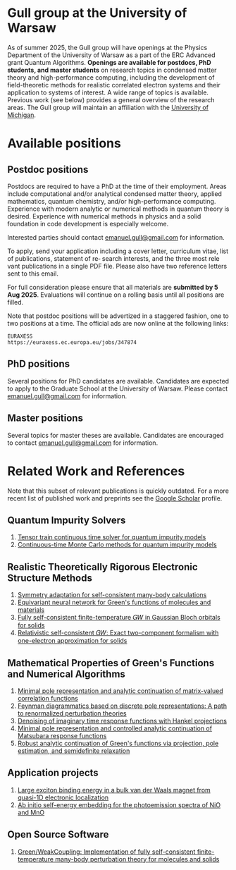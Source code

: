 # Gull group at the University of Warsaw
As of summer 2025, the Gull group will have openings at the Physics Department of the University of Warsaw as a part of the ERC Advanced grant Quantum Algorithms. **Openings are available for postdocs, PhD students, and master students** on research topics in condensed matter theory and high-performance computing, including the development of field-theoretic methods for realistic correlated electron systems and their application to systems of interest. A wide range of topics is available. Previous work (see below) provides a general overview of the research areas.
The Gull group will maintain an affiliation with the [University of Michigan](https://sites.lsa.umich.edu/gull-lab/).

# Available positions
## Postdoc positions
Postdocs are required to have a PhD at the time of their employment. Areas include computational and/or analytical condensed matter theory, applied mathematics, quantum chemistry, and/or high-performance computing. Experience with modern analytic or numerical methods in quantum theory is desired. Experience with numerical methods in physics and a solid foundation in code development is especially welcome.

Interested parties should contact emanuel.gull@gmail.com for information.

To apply, send your application including a cover letter, curriculum vitae, list of publications, statement of re​‐
search interests, and the three most rele​vant publi​cations in a single PDF file. Please also have two reference letters sent to this email.

For full consideration please ensure that all materials are **submitted by 5 Aug 2025**. Evaluations will continue on a rolling basis until all positions are filled. 

Note that postdoc positions will be advertized in a staggered fashion, one to two positions at a time. The official ads are now online at the following links:

```
EURAXESS
https://euraxess.ec.europa.eu/jobs/347874
```

## PhD positions
Several positions for PhD candidates are available. Candidates are expected to apply to the Graduate School at the University of Warsaw. Please contact emanuel.gull@gmail.com for information.

## Master positions
Several topics for master theses are available. Candidates are encouraged to contact emanuel.gull@gmail.com for information.

# Related Work and References
Note that this subset of relevant publications is quickly outdated. For a more recent list of published work and preprints see the [Google Scholar](https://scholar.google.com/citations?user=Ow86MM0AAAAJ&hl=en) profile.

## Quantum Impurity Solvers
1. [Tensor train continuous time solver for quantum impurity models](https://journals.aps.org/prb/abstract/10.1103/PhysRevB.107.245135)
2. [Continuous-time Monte Carlo methods for quantum impurity models](https://journals.aps.org/rmp/abstract/10.1103/RevModPhys.83.349)

## Realistic Theoretically Rigorous Electronic Structure Methods
1. [Symmetry adaptation for self-consistent many-body calculations](https://www.sciencedirect.com/science/article/pii/S0010465524003242)
2. [Equivariant neural network for Green's functions of molecules and materials](https://journals.aps.org/prb/abstract/10.1103/PhysRevB.109.075112)
3. [Fully self-consistent finite-temperature 𝐺⁡𝑊 in Gaussian Bloch orbitals for solids](https://journals.aps.org/prb/abstract/10.1103/PhysRevB.106.235104)
4. [Relativistic self-consistent 𝐺⁡𝑊: Exact two-component formalism with one-electron approximation for solids](https://journals.aps.org/prb/abstract/10.1103/PhysRevB.106.085121)

## Mathematical Properties of Green's Functions and Numerical Algorithms
1. [Minimal pole representation and analytic continuation of matrix-valued correlation functions](https://journals.aps.org/prb/abstract/10.1103/PhysRevB.110.235131)
2. [Feynman diagrammatics based on discrete pole representations: A path to renormalized perturbation theories](https://journals.aps.org/prb/abstract/10.1103/PhysRevB.110.075158)
3. [Denoising of imaginary time response functions with Hankel projections](https://journals.aps.org/prresearch/abstract/10.1103/PhysRevResearch.6.L032042)
4. [Minimal pole representation and controlled analytic continuation of Matsubara response functions](https://journals.aps.org/prb/abstract/10.1103/PhysRevB.110.035154)
5. [Robust analytic continuation of Green's functions via projection, pole estimation, and semidefinite relaxation](https://journals.aps.org/prb/abstract/10.1103/PhysRevB.107.075151)

## Application projects
1. [Large exciton binding energy in a bulk van der Waals magnet from quasi-1D electronic localization](https://www.nature.com/articles/s41467-025-56457-x)
2. [Ab initio self-energy embedding for the photoemission spectra of NiO and MnO](https://journals.aps.org/prb/abstract/10.1103/PhysRevB.102.085105)

## Open Source Software
1. [Green/WeakCoupling: Implementation of fully self-consistent finite-temperature many-body perturbation theory for molecules and solids](https://www.sciencedirect.com/science/article/pii/S0010465524003035)
